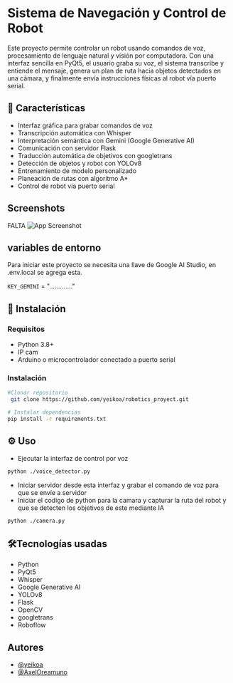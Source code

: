 
# Sistema de Navegación y Control de Robot

Este proyecto permite controlar un robot usando comandos de voz, procesamiento de lenguaje natural y visión por computadora. Con una interfaz sencilla en PyQt5, el usuario graba su voz, el sistema transcribe y entiende el mensaje, genera un plan de ruta hacia objetos detectados en una cámara, y finalmente envía instrucciones físicas al robot vía puerto serial.




## 🎯 Características

- Interfaz gráfica para grabar comandos de voz
- Transcripción automática con Whisper
- Interpretación semántica con Gemini (Google Generative AI)
- Comunicación con servidor Flask
- Traducción automática de objetivos con googletrans
- Detección de objetos y robot con YOLOv8
- Entrenamiento de modelo personalizado
- Planeación de rutas con algoritmo A*
- Control de robot vía puerto serial


## Screenshots
FALTA
![App Screenshot]()


## variables de entorno

Para iniciar este proyecto se necesita una llave de Google AI Studio, en .env.local se agrega esta.

`KEY_GEMINI` = "............."


## 🚀 Instalación
### Requisitos
- Python 3.8+
-  IP cam
- Arduino o microcontrolador conectado a puerto serial
### Instalación
```bash
#Clonar repositorio
 git clone https://github.com/yeikoa/robotics_proyect.git

# Instalar dependencias
pip install -r requirements.txt
```
## ⚙️ Uso
-  Ejecutar la interfaz de control por voz
```bash
python ./voice_detector.py
```
- Iniciar servidor desde esta interfaz y grabar el comando de voz para que se envíe a servidor
- Iniciar el codigo de python para la camara y capturar la ruta del robot y que se detecten los objetivos de este mediante IA
```bash
python ./camera.py
```
## 🛠Tecnologías usadas
- Python
- PyQt5
- Whisper
- Google Generative AI
- YOLOv8
- Flask
- OpenCV
- googletrans
- Roboflow

## Autores

- [@yeikoa](https://www.github.com/yeikoa)
- [@AxelOreamuno](https://www.github.com/AxelOreamuno)

